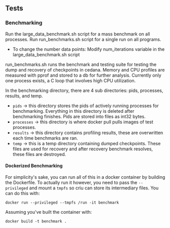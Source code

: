 ## Tests

### Benchmarking

Run the large_data_benchmark.sh script for a mass benchmark on all processes. Run run_benchmarks.sh script for a single run on all programs.

- To change the number data points: Modify num_iterations variable in the large_data_benchmark.sh script

run_benchmarks.sh runs the benchmark and testing suite for testing the dump and recovery of checkpoints in cedana. Memory and CPU profiles are measured with pprof and stored to a db for further analysis. Currently only one process exists, a C loop that involves high CPU utilization.

In the benchmarking directory, there are 4 sub directories: pids, processes, results, and temp.

- `pids` -> this directory stores the pids of actively running processes for benchmarking. Everything in this directory is deleted after benchmarking finishes. Pids are stored into files as int32 bytes.
- `processes` -> this directory is where docker pull pulls images of test processes.
- `results` -> this directory contains profiling results, these are overwritten each time benchmarks are ran.
- `temp` -> this is a temp directory containing dumped checkpoints. These files are used for recovery and after recovery benchmark resolves, these files are destroyed.


#### Dockerized Benchmarking

For simplicity's sake, you can run all of this in a docker container by building the Dockerfile. To actually run it however, you need to pass the `--privileged` and mount a `tmpfs` so criu can store its intermediary files. You can do this with: 

```
docker run --privileged --tmpfs /run -it benchmark 
```

Assuming you've built the container with: 

```
docker build -t benchmark .
```